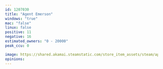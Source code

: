 ```yaml
---
id: 1207030
title: "Agent Emerson"
windows: "true"
mac: "false"
linux: false
positive: 11
negative: 16
estimated_owners: "0 - 20000"
peak_ccu: 0

image: https://shared.akamai.steamstatic.com/store_item_assets/steam/apps/1207030/header.jpg?t=1578074426
opinions:
---
```

